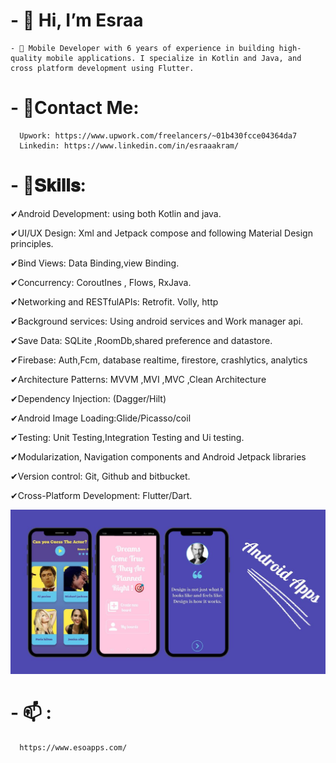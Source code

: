 # - 👋 Hi, I’m Esraa 
    - 💬 Mobile Developer with 6 years of experience in building high-quality mobile applications. I specialize in Kotlin and Java, and cross platform development using Flutter.
# - 👋Contact Me:
      Upwork: https://www.upwork.com/freelancers/~01b430fcce04364da7
      Linkedin: https://www.linkedin.com/in/esraaakram/

# - 👋𝐒𝐤𝐢𝐥𝐥𝐬:
✔Android Development: using both Kotlin and java.

✔UI/UX Design: Xml and Jetpack compose and following Material Design principles.

✔Bind Views: Data Binding,view Binding.

✔Concurrency: CoroutInes , Flows, RxJava.

✔Networking and RESTfulAPIs: Retrofit. Volly, http

✔Background services: Using android services and Work manager api. 

✔Save Data: SQLite ,RoomDb,shared preference and datastore.

✔Firebase: Auth,Fcm, database realtime, firestore, crashlytics, analytics

✔Architecture Patterns: MVVM ,MVI ,MVC ,Clean Architecture 

✔Dependency Injection: (Dagger/Hilt)

✔Android Image Loading:Glide/Picasso/coil 

✔Testing: Unit Testing,Integration Testing and Ui testing.

✔Modularization, Navigation components and Android Jetpack libraries

✔Version control: Git, Github and bitbucket.

✔Cross-Platform Development: Flutter/Dart.


<img src="/designs_1.jpg" alt="Alt text">    


      

<!-- <p float="left">
  <img src="/eco_1.jpg " alt="Alt text"   width="120" height="250">   
  <img src="/eco_2.jpg " alt="Alt text"   width="120" height="250">   
  <img src="/eco_3.jpg " alt="Alt text"   width="120" height="250">   
</p>
 -->
      
# -  📫 :
      https://www.esoapps.com/
      

<!-- - 🌱 I’m currently learning ...
- 💞️ I’m looking to collaborate on ...
- 📫 How to reach me ... -->

<!---
EsraaAkram/EsraaAkram is a ✨ special ✨ repository because its `README.md` (this file) appears on your GitHub profile.
You can click the Preview link to take a look at your changes.
--->

<!-- [![Esraa Akram's GitHub stats](https://github-readme-stats.vercel.app/api?username=EsraaAkram&count_private=true&show_icons=true&theme=radical)](https://github.com/EsraaAkram/github-readme-stats) -->



